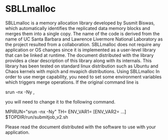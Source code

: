 # SBLLmalloc
SBLLmalloc is a memory allocation library developed by Susmit Biswas, which automatically identifies the replicated data memory blocks and merges them into a single copy. The name of the code is derived from the name of UC Santa Barbara and Lawrence Livermore National Laboratory as the project resulted from a collaboration. SBLLmalloc does not require any application or OS changes since it is implemented as a user-level library that can be linked at runtime. The document distributed with the library provides a clear description of this library along with its internals. This library has been tested on standard linux distribution such as Ubuntu and Chaos kernels with mpich and mvapich distributions.
Using SBLLmalloc
In order to use merge capability, you need to set some environment variables which triggers merge operations. If the original command line is

srun -nx -Ny ,

you will need to change it to the following command.

MPIRUN="srun -nx -Ny" TH= ENV_VAR1= [ENV_VAR2= ...] $TOPDIR/run/submitjob_v2.sh

Please read the document distributed with the software to use with your application.
